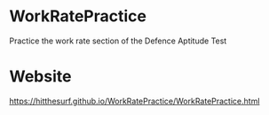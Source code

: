 # WorkRatePractice
Practice the work rate section of the Defence Aptitude Test

# Website
https://hitthesurf.github.io/WorkRatePractice/WorkRatePractice.html
